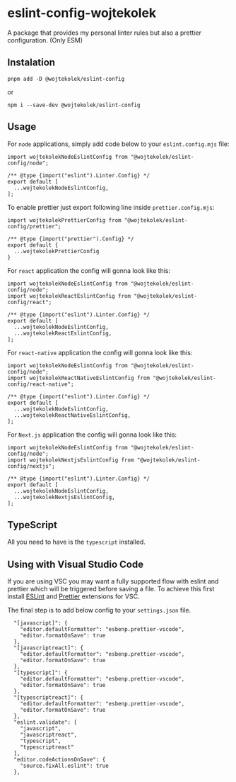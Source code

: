 # eslint-config-wojtekolek

A package that provides my personal linter rules but also a prettier configuration. (Only ESM)

## Instalation

``
pnpm add -D @wojtekolek/eslint-config
``

or

``
npm i --save-dev @wojtekolek/eslint-config
``

## Usage
For `node` applications, simply add code below to your `eslint.config.mjs` file:

```
import wojtekolekNodeEslintConfig from "@wojtekolek/eslint-config/node";

/** @type {import("eslint").Linter.Config} */
export default [
  ...wojtekolekNodeEslintConfig,
];

```

To enable prettier just export following line inside `prettier.config.mjs`:

```
import wojtekolekPrettierConfig from "@wojtekolek/eslint-config/prettier";

/** @type {import("prettier").Config} */
export default {
  ...wojtekolekPrettierConfig
}

```

For `react` application the config will gonna look like this: 
```
import wojtekolekNodeEslintConfig from "@wojtekolek/eslint-config/node";
import wojtekolekReactEslintConfig from "@wojtekolek/eslint-config/react";

/** @type {import("eslint").Linter.Config} */
export default [
  ...wojtekolekNodeEslintConfig,
  ...wojtekolekReactEslintConfig,
];

```

For `react-native` application the config will gonna look like this: 
```
import wojtekolekNodeEslintConfig from "@wojtekolek/eslint-config/node";
import wojtekolekReactNativeEslintConfig from "@wojtekolek/eslint-config/react-native";

/** @type {import("eslint").Linter.Config} */
export default [
  ...wojtekolekNodeEslintConfig,
  ...wojtekolekReactNativeEslintConfig,
];

```

For `Next.js` application the config will gonna look like this: 
```
import wojtekolekNodeEslintConfig from "@wojtekolek/eslint-config/node";
import wojtekolekNextjsEslintConfig from "@wojtekolek/eslint-config/nextjs";

/** @type {import("eslint").Linter.Config} */
export default [
  ...wojtekolekNodeEslintConfig,
  ...wojtekolekNextjsEslintConfig,
];

```

## TypeScript
All you need to have is the `typescript` installed.

## Using with Visual Studio Code
If you are using VSC you may want a fully supported flow with eslint and prettier which will be triggered before saving a file.
To achieve this first install [ESLint](https://marketplace.visualstudio.com/items?itemName=dbaeumer.vscode-eslint) and [Prettier](https://marketplace.visualstudio.com/items?itemName=esbenp.prettier-vscode) extensions for VSC. 

The final step is to add below config to your `settings.json` file.

```
  "[javascript]": {
    "editor.defaultFormatter": "esbenp.prettier-vscode",
    "editor.formatOnSave": true
  },
  "[javascriptreact]": {
    "editor.defaultFormatter": "esbenp.prettier-vscode",
    "editor.formatOnSave": true
  },
  "[typescript]": {
    "editor.defaultFormatter": "esbenp.prettier-vscode",
    "editor.formatOnSave": true
  },
  "[typescriptreact]": {
    "editor.defaultFormatter": "esbenp.prettier-vscode",
    "editor.formatOnSave": true
  },
  "eslint.validate": [
    "javascript",
    "javascriptreact",
    "typescript",
    "typescriptreact"
  ],
  "editor.codeActionsOnSave": {
    "source.fixAll.eslint": true
  },
```
